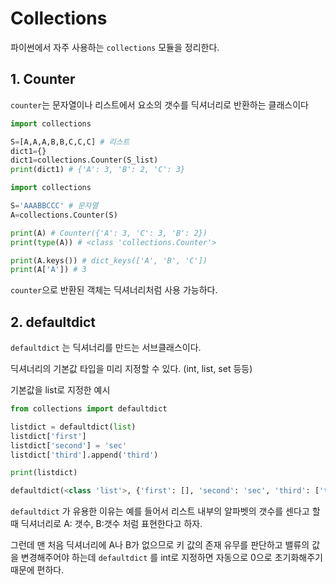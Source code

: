 # Collections



파이썬에서 자주 사용하는 `collections` 모듈을 정리한다.



## 1. Counter



`counter`는 문자열이나 리스트에서 요소의 갯수를 딕셔너리로 반환하는 클래스이다



```python
import collections

S=[A,A,A,B,B,C,C,C] # 리스트
dict1={}
dict1=collections.Counter(S_list)
print(dict1) # {'A': 3, 'B': 2, 'C': 3} 
```

```python
import collections

S='AAABBCCC' # 문자열
A=collections.Counter(S)

print(A) # Counter({'A': 3, 'C': 3, 'B': 2})
print(type(A)) # <class 'collections.Counter'>

print(A.keys()) # dict_keys(['A', 'B', 'C'])
print(A['A']) # 3
```



`counter`으로 반환된 객체는 딕셔너리처럼 사용 가능하다.



## 2. defaultdict



`defaultdict` 는 딕셔너리를 만드는 서브클래스이다.



딕셔너리의 기본값 타입을 미리 지정할 수 있다. (int, list, set 등등)



기본값을 list로 지정한 예시



```python
from collections import defaultdict

listdict = defaultdict(list)
listdict['first']
listdict['second'] = 'sec'
listdict['third'].append('third')

print(listdict)

defaultdict(<class 'list'>, {'first': [], 'second': 'sec', 'third': ['third']})

```



`defaultdict` 가 유용한 이유는 예를 들어서 리스트 내부의 알파벳의 갯수를 센다고 할때 딕셔너리로 A: 갯수, B:갯수 처럼 표현한다고 하자.



그런데 맨 처음 딕셔너리에 A나 B가 없으므로 키 값의 존재 유무를 판단하고 밸류의 값을 변경해주어야 하는데 `defaultdict` 를 int로 지정하면 자동으로 0으로 초기화해주기 때문에 편하다.